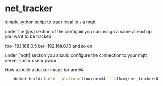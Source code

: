 # net_tracker
simple python script to track local ip via mqtt

under the [ips] section of the config.ini you can assign a name at each ip you want to be tracked

foo=192.168.0.5
bar=192.168.0.10
and so on

under [mqtt] section you should configure the connection to your mqtt server
host=
user=
pwd= 

How to build a docker image for arm64

```bash
    docker buildx build --platform linux/arm64 -t alkcxy/net_tracker:0.0.2-arm64 -f Dockerfile.arm64 .
```